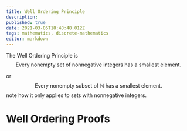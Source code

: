 ```yaml
---
title: Well Ordering Principle
description: 
published: true
date: 2021-03-05T18:48:48.012Z
tags: mathematics, discrete-mathematics
editor: markdown
---
```


The Well Ordering Principle is
$$
\text { Every nonempty set of nonnegative integers has a smallest element. }
$$

or 
$$
\text { Every nonempty subset of } \mathbb{N} \text { has a smallest element. }
$$
note how it only applies to sets with nonnegative integers.

# Well Ordering Proofs
